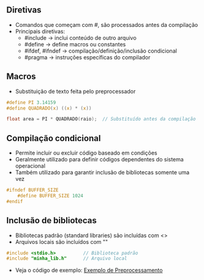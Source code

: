 ## Diretivas

- Comandos que começam com #, são processados antes da compilação
- Principais diretivas:
    - #include -> inclui conteúdo de outro arquivo
    - #define -> define macros ou constantes
    - #ifdef, #ifndef -> compilação/definição/inclusão condicional
    - #pragma -> instruções específicas do compilador

## Macros

- Substituição de texto feita pelo preprocessador
```c
#define PI 3.14159
#define QUADRADO(x) ((x) * (x))

float area = PI * QUADRADO(raio);  // Substituído antes da compilação
```

## Compilação condicional

- Permite incluir ou excluir código baseado em condições
- Geralmente utilizado para definir códigos dependentes do sistema operacional
- Também utilizado para garantir inclusão de bibliotecas somente uma vez
```c
#ifndef BUFFER_SIZE
    #define BUFFER_SIZE 1024
#endif
```

## Inclusão de bibliotecas

- Bibliotecas padrão (standard libraries) são incluídas com <>
- Arquivos locais são incluídos com ""
```c
#include <stdio.h>          // Biblioteca padrão
#include "minha_lib.h"      // Arquivo local
```

- Veja o código de exemplo: [Exemplo de Preprocessamento](./preprocess.c)
